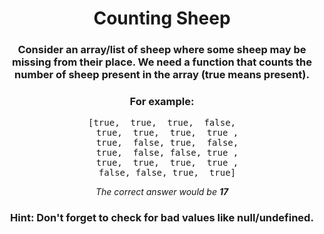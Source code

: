 <div align = "center">

# Counting Sheep

</div>

<div align = "center">
  
<h3> Consider an array/list of sheep where some sheep may be missing from their place. We need a function that counts the number of sheep present in the array (true means present). </h3>

<h3> For example: </h3>

<pre>
[true,  true,  true,  false,
  true,  true,  true,  true ,
  true,  false, true,  false,
  true,  false, false, true ,
  true,  true,  true,  true ,
  false, false, true,  true]
</pre>

<p>
<em>The correct answer would be    <strong>17</strong>
    </em>
</p>

<h3>Hint: Don't forget to check for bad values like null/undefined.</h3>
  
  
  </div>

